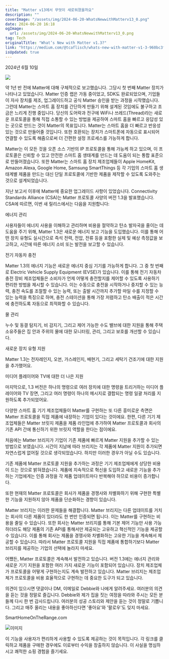 ```yaml
---
title: "Matter v13에서 무엇이 새로워졌을까요"
description: ""
coverImage: "/assets/img/2024-06-20-WhatsNewwithMatterv13_0.png"
date: 2024-06-20 16:18
ogImage:
  url: /assets/img/2024-06-20-WhatsNewwithMatterv13_0.png
tag: Tech
originalTitle: "What’s New with Matter v1.3?"
link: "https://medium.com/@tcaflisch/whats-new-with-matter-v1-3-960bc3f51da6"
isUpdated: true
---
```


2024년 6월 10일

<img src="/assets/img/2024-06-20-WhatsNewwithMatterv13_0.png" />

약 1년 반 전에 Matter에 대해 구체적으로 보고했습니다. 그당시 첫 번째 Matter 장치가 나타나고 있었습니다. Matter 인증 랩은 가동 중이었고, SDK도 완료되었으며, 기업들이 자사 장치를 제조, 업그레이드하고 공식 Matter 승인을 받는 과정을 시작했습니다. 그런데 Matter는 스마트 홈 장치를 간단하게 만들기 위해 설계된 것임에도 불구하고 조금은 느리게 진행 중입니다. 당신의 도어락과 전구에 WiFi나 쓰레드(Thread)라는 새로운 프로토콜을 통해 직접 소통할 수 있는 방법을 제공하여 스마트 홈을 빠르고 응답성 있는 곳으로 만드는 것이 Matter의 목표입니다. Matter는 스마트 홈을 더 빠르고 반응성 있는 것으로 만들어줄 것입니다. 또한 호환되는 장치가 스마트폰에 자동으로 표시되어 연결할 수 있도록 해줌으로써 더 간편한 설정 프로세스를 가능하게 합니다.

Matter는 이 모든 것을 오픈 소스 기반의 IP 프로토콜을 통해 가능케 하고 있으며, 이 프로토콜은 신뢰할 수 있고 안전한 스마트 홈 생태계를 만드는 데 도움이 되는 통합 표준으로 만들어졌습니다. 또한 Matter는 스마트 홈 장치 제조업체들이 Apple HomeKit, Amazon Alexa, Google Home, Samsung SmartThings 등 각 기업의 스마트 홈 생태계별 제품을 만드는 대신 단일 프로토콜에 기반한 제품을 제작할 수 있도록 도와주는 것으로 설계되었습니다.

<div class="content-ad"></div>

지난 보고서 이후에 Matter에 중요한 업그레이드 사항이 있었습니다. Connectivity Standards Alliance (CSA)는 Matter 프로토콜 사양의 버전 1.3을 발표했습니다. CSA에 따르면, 이번 새 릴리스에서는 다음을 지원합니다:

에너지 관리

사용자들이 에너지 사용을 이해하고 관리하며 비용을 절약하고 탄소 발자국을 줄이는 데 도움을 주기 위해, Matter 1.3은 새로운 에너지 보고 기능을 도입했습니다. 이를 통해 어떤 장치 유형도 실시간으로 즉석 전력, 전압, 전류 등을 포함한 실제 및 예상 측정값을 보고하고, 시간에 따른 에너지 소비 또는 발전을 보고할 수 있습니다.

전기 자동차 충전

<div class="content-ad"></div>

Matter 1.3의 에너지 기능은 새로운 에너지 중심 기기를 가능하게 합니다. 그 중 첫 번째로 Electric Vehicle Supply Equipment (EVSE)가 있습니다. 이를 통해 전기 자동차 충전 장비 제조업체들은 소비자가 언제 어떻게 충전할지를 제어할 수 있도록 사용하기 편리한 방법을 제시할 수 있습니다. 이는 수동으로 충전을 시작하거나 중지할 수 있는 능력, 충전 속도를 조절할 수 있는 능력, 또는 출발 시간까지 추가할 마일 수를 지정할 수 있는 능력을 특징으로 하며, 충전 스테이션을 통해 가장 저렴하고 탄소 배출이 적은 시간에 충전하도록 자동으로 최적화할 수 있습니다.

물 관리

누수 및 동결 탐지기, 비 감지기, 그리고 제어 가능한 수도 밸브에 대한 지원을 통해 주택 소유주들은 집 안과 주위의 물에 대한 모니터링, 관리, 그리고 보호를 개선할 수 있습니다.

새로운 장치 유형 지원

<div class="content-ad"></div>

Matter 1.3는 전자레인지, 오븐, 가스레인지, 배현기, 그리고 세탁기 건조기에 대한 지원을 추가했어요.

미디어 플레이어와 TV에 대한 더 나은 지원

마지막으로, 1.3 버전은 하나의 명령으로 여러 장치에 대한 명령을 트리거하는 미디어 플레이어와 TV 장면, 그리고 여러 명령이 하나의 메시지로 결합되는 명령 일괄 처리를 지원하도록 추가되었어요.

다양한 스마트 홈 기기 제조업체들이 Matter를 구현하는 또 다른 흥미로운 측면은 Matter 프로토콜을 직접 제품에 내장하는 기업이 있다는 것이에요. 한편, 다른 기기 제조업체들은 Matter 브릿지 제품을 제품 라인업에 추가하여 Matter 프로토콜과 회사의 기존 API 간에 통신하기 위한 브릿지 역할을 한다는 점이에요.

<div class="content-ad"></div>

처음에는 Matter 브리지가 기업이 기존 제품에 빠르게 Matter 지원을 추가할 수 있는 방법으로 보였습니다. 시간이 지남에 따라 브리지는 각 제품에 Matter 지원이 추가되면 자연스럽게 없어질 것으로 생각되었습니다. 하지만 이러한 경우가 아닐 수도 있습니다.

기존 제품에 Matter 프로토콜 지원을 추가하는 과정은 기기 제조업체에게 상당한 비용이 드는 것으로 밝혀졌습니다. 제품에 지속적으로 혁신을 도입하고 새로운 기능을 추가하는 기업에게는 인증 과정을 각 제품 업데이트마다 반복해야 하므로 비용이 증가합니다.

또한 현재의 Matter 프로토콜은 회사가 제품을 경쟁사와 차별화하기 위해 구현한 특별한 기능을 지원하지 않아 제품을 단순화하는 경향이 있습니다.

Matter 브리지는 이러한 문제들을 해결합니다. Matter 브리지는 다른 업데이트를 거치는 회사의 다른 제품이 있더라도 한 번만 인증되면 됩니다. 이는 Matter를 구현하는 비용을 줄일 수 있습니다. 또한 회사는 Matter 브리지를 통해 기본 제어 기능만 사용 가능하더라도 해당 제품의 기존 API를 통해서만 제공되는 고유하고 혁신적인 기능을 제공할 수 있습니다. 이를 통해 회사는 제품을 경쟁사와 차별화하는 고유한 기능을 계속해서 제공할 수 있습니다. 따라서 Matter 프로토콜 지원을 직접 제품에 통합하기보다 Matter 브리지를 제공하는 기업의 선택에 놀라지 마세요.

<div class="content-ad"></div>

어쨌든, Matter 프로토콜은 계속해서 발전하고 있습니다. 버전 1.3에는 에너지 관리와 새로운 기기 지원을 포함한 여러 가지 새로운 기능이 포함되어 있습니다. 장치 제조업체가 프로토콜을 어떻게 구현하는지도 계속 발전하고 있습니다. Matter 브리지는 제조업체가 프로토콜을 비용 효율적으로 구현하는 데 중요한 도구가 되고 있습니다.

의견이 있으시면 댓글이나 DM, 이메일로 Debbie와 나에게 알려주세요. 여러분의 의견을 듣는 것을 정말로 즐깁니다. Debbie와 제가 집을 짓는 여정을 따라와 주시는 모든 분들께 다시 한 번 감사드립니다. 여러분의 성공 스토리와 제안을 듣는 것이 정말로 기쁩니다. 그리고 매주 올리는 내용을 좋아하신다면 '좋아요'와 '팔로우'도 잊지 마세요.

SmartHomeOnTheRange.com

![이미지](/assets/img/2024-06-20-WhatsNewwithMatterv13_1.png)

<div class="content-ad"></div>

이 기능을 사용자가 편리하게 사용할 수 있도록 제공하는 것이 목적입니다. 각 링크를 클릭하고 제품을 구매한 경우에도 이로부터 수익을 창출하지 않습니다. 이 사실을 명심하시고 쾌적한 쇼핑 경험을 즐기세요.
